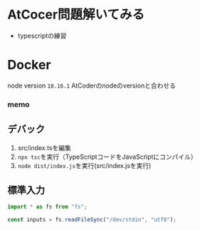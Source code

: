 # AtCocer問題解いてみる
* typescriptの練習

# Docker
node version `18.16.1` AtCoderのnodeのversionと合わせる

### memo
## デバック
1. src/index.tsを編集
2. `npx tsc`を実行（TypeScriptコードをJavaScriptにコンパイル）
3. `node dist/index.js`を実行(src/index.jsを実行)

## 標準入力
```typescript
import * as fs from "fs";

const inputs = fs.readFileSync("/dev/stdin", "utf8");
```

